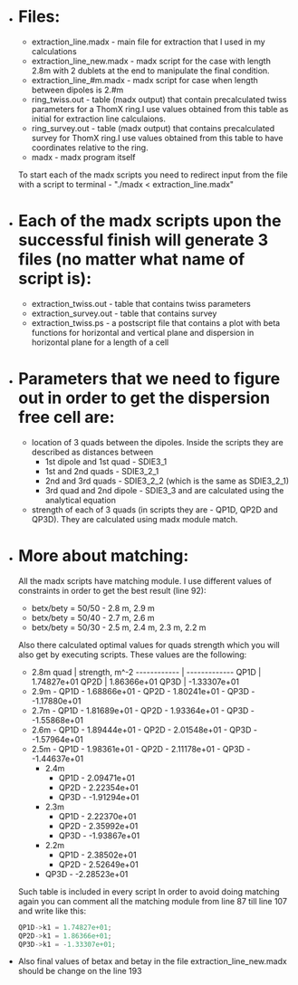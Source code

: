 * # Files:
  * extraction_line.madx - main file for extraction that I used in my calculations
  * extraction_line_new.madx - madx script for the case with length 2.8m with 2 dublets at the end
                                  to manipulate the final condition.
  * extraction_line_#m.madx - madx script for case when length between dipoles is 2.#m
  * ring_twiss.out - table (madx output) that contain precalculated twiss parameters for a ThomX ring.I use values obtained from this table as initial for extraction line calculaions.
  * ring_survey.out         - table (madx output) that contains precalculated survey for ThomX ring.I use values obtained from this table to have coordinates relative to the ring.
  * madx - madx program itself

  To start each of the madx scripts you need to redirect input from the file with a script to terminal -  "./madx < extraction_line.madx"

* # Each of the madx scripts upon the successful finish will generate 3 files (no matter what name of script is):
  * extraction_twiss.out - table that contains twiss parameters
  * extraction_survey.out - table that contains survey
  * extraction_twiss.ps - a postscript file that contains a plot with beta functions for horizontal and vertical plane and dispersion in horizontal plane for a length of a cell

* # Parameters that we need to figure out in order to get the dispersion free cell are:
  * location of 3 quads between the dipoles.
    Inside the scripts they are described as distances between
    * 1st dipole and 1st quad - SDIE3_1
    * 1st and 2nd quads       - SDIE3_2_1
    * 2nd and 3rd quads       - SDIE3_2_2 (which is the same as SDIE3_2_1)
    * 3rd quad and 2nd dipole - SDIE3_3
      and are calculated using the analytical equation
  * strength of each of 3 quads (in scripts they are - QP1D, QP2D and QP3D).
    They are calculated using madx module match.

* # More about matching:
  All the madx scripts have matching module. I use different values of constraints in order to get the best result (line 92):
  * betx/bety = 50/50 - 2.8 m, 2.9 m
  * betx/bety = 50/40 - 2.7 m, 2.6 m
  * betx/bety = 50/30 - 2.5 m, 2.4 m, 2.3 m, 2.2 m

  Also there calculated optimal values for quads strength which you will also get by executing scripts. These values are the following:

  * 2.8m
    quad | strength, m^-2
    ------------ | -------------
    QP1D | 1.74827e+01
    QP2D | 1.86366e+01
    QP3D | -1.33307e+01
  * 2.9m
		- QP1D - 1.68866e+01
		- QP2D - 1.80241e+01
		- QP3D - -1.17880e+01
  * 2.7m
		- QP1D - 1.81689e+01
		- QP2D - 1.93364e+01
		- QP3D - -1.55868e+01
  * 2.6m
		- QP1D - 1.89444e+01
		- QP2D - 2.01548e+01
		- QP3D - -1.57964e+01
  * 2.5m
		- QP1D - 1.98361e+01
		- QP2D - 2.11178e+01
		- QP3D - -1.44637e+01
	* 2.4m
		- QP1D - 2.09471e+01
		- QP2D - 2.22354e+01
		- QP3D - -1.91294e+01
	* 2.3m
		- QP1D - 2.22370e+01
		- QP2D - 2.35992e+01
		- QP3D - -1.93867e+01
	* 2.2m
		- QP1D - 2.38502e+01
		- QP2D - 2.52649e+01
    - QP3D - -2.28523e+01

  Such table is included in every script
  In order to avoid doing matching again you can comment all the matching module from line 87 till line 107 and write like this:
  ```c++
  QP1D->k1 = 1.74827e+01;
  QP2D->k1 = 1.86366e+01;
  QP3D->k1 = -1.33307e+01;
  ```

* Also final values of betax and betay in the file extraction_line_new.madx should be change on the line 193
